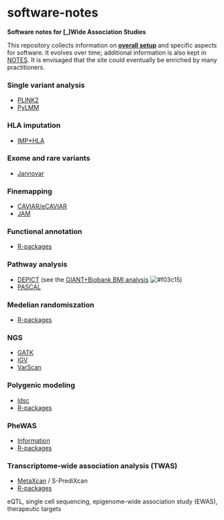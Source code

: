 # software-notes

**Software notes for [_]Wide Association Studies**

This repository collects information on **[overall setup](overall)** and specific aspects for software. It evolves over time; additional information is also kept in 
[NOTES](NOTES.md). It is envisaged that the site could eventually be enriched by many practitioners.

### Single variant analysis

* [PLINK2](PLINK2)
* [PyLMM](PyLMM)

### HLA imputation

* [IMP*HLA](IMPHLA02)

### Exome and rare variants

* [Jannovar](jannovar)

### Finemapping

* [CAVIAR/eCAVIAR](caviar)
* [JAM](JAM)

### Functional annotation

* [R-packages](R-packages)

### Pathway analysis

* [DEPICT](DEPICT) (see the [GIANT+Biobank BMI analysis](https://github.com/jinghuazhao/Omics-analysis/tree/master/BMI) ![#f03c15](https://placehold.it/15/f03c15/000000?text=+))
* [PASCAL](PASCAL)

### Medelian randomiszation

* [R-packages](R-packages)

### NGS

* [GATK](GATK)
* [IGV](IGV)
* [VarScan](VarScan)

### Polygenic modeling

* [ldsc](ldsc)
* [R-packages](R-packages)

### PheWAS

* [Information](PheWAS)
* [R-packages](R-packages)

### Transcriptome-wide association analysis (TWAS)

* [MetaXcan](MetaXcan) / S-PrediXcan
* [R-packages](R-packages)

eQTL, single cell sequencing, epigenome-wide association study (EWAS), therapeutic targets
